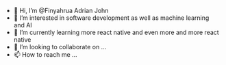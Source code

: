 - 👋 Hi, I’m @Finyahrua Adrian John
- 👀 I’m interested in software development as well as machine learning and AI
- 🌱 I’m currently learning more react native and even more and more react native
- 💞️ I’m looking to collaborate on ...
- 📫 How to reach me ...

<!---
Finyahrua/Finyahrua is a ✨ special ✨ repository because its `README.md` (this file) appears on your GitHub profile.
You can click the Preview link to take a look at your changes.
--->
